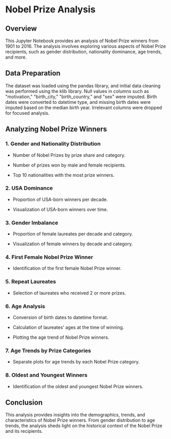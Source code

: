 
# Nobel Prize Analysis

  

## Overview

This Jupyter Notebook provides an analysis of Nobel Prize winners from 1901 to 2016. The analysis involves exploring various aspects of Nobel Prize recipients, such as gender distribution, nationality dominance, age trends, and more.

  

## Data Preparation

The dataset was loaded using the pandas library, and initial data cleaning was performed using the klib library. Null values in columns such as "motivation," "birth_city," "birth_country," and "sex" were imputed. Birth dates were converted to datetime type, and missing birth dates were imputed based on the median birth year. Irrelevant columns were dropped for focused analysis.

  

## Analyzing Nobel Prize Winners

### 1. Gender and Nationality Distribution

- Number of Nobel Prizes by prize share and category.

- Number of prizes won by male and female recipients.

- Top 10 nationalities with the most prize winners.

  

### 2. USA Dominance

- Proportion of USA-born winners per decade.

- Visualization of USA-born winners over time.

  

### 3. Gender Imbalance

- Proportion of female laureates per decade and category.

- Visualization of female winners by decade and category.

  

### 4. First Female Nobel Prize Winner

- Identification of the first female Nobel Prize winner.

  

### 5. Repeat Laureates

- Selection of laureates who received 2 or more prizes.

  

### 6. Age Analysis

- Conversion of birth dates to datetime format.

- Calculation of laureates' ages at the time of winning.

- Plotting the age trend of Nobel Prize winners.

  

### 7. Age Trends by Prize Categories

- Separate plots for age trends by each Nobel Prize category.

  

### 8. Oldest and Youngest Winners

- Identification of the oldest and youngest Nobel Prize winners.

  

## Conclusion

This analysis provides insights into the demographics, trends, and characteristics of Nobel Prize winners. From gender distribution to age trends, the analysis sheds light on the historical context of the Nobel Prize and its recipients.

 